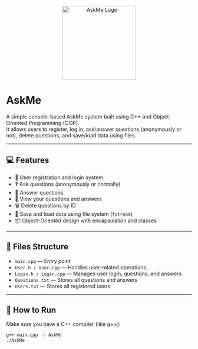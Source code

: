 <p align="center">
  <img src="logo.png" alt="AskMe Logo" width="200"/>
</p>

# AskMe

A simple console-based AskMe system built using C++ and Object-Oriented Programming (OOP).  
It allows users to register, log in, ask/answer questions (anonymously or not), delete questions, and save/load data using files.

---

## 💻 Features

- 👤 User registration and login system
- ❓ Ask questions (anonymously or normally)
- 💬 Answer questions
- 🧾 View your questions and answers
- 🗑️ Delete questions by ID
- 💾 Save and load data using file system (`fstream`)
- 📦 Object-Oriented design with encapsulation and classes

---

## 📁 Files Structure

- `main.cpp` — Entry point  
- `User.h / User.cpp` — Handles user-related operations  
- `Login.h / Login.cpp` — Manages user login, questions, and answers  
- `Questions.txt` — Stores all questions and answers  
- `Users.txt` — Stores all registered users

---

## 🚀 How to Run

Make sure you have a C++ compiler (like g++):

```bash
g++ main.cpp -o AskMe
./AskMe
